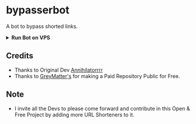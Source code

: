 # bypasserbot
A bot to bypass shorted links.
<details>
  <summary><b>Run Bot on VPS</b></summary>
<br/>
<p>

- Clone The Repo
```
git clone -b new https://github.com/Greymattersbot/GreyMatters-Bypass-Bot
```
- Change Directory 
```
cd GreyMatters-Bypass-Bot
```
- Update & Upgrade Packages
```
sudo apt-get update && sudo apt-get upgrade 
```

# Build And Run The Docker Image Using Official Docker Commands

- Start Docker daemon (SKIP if already running):
```
sudo dockerd
```
- Build Docker image:
```
sudo docker build . -t bypass
```
- Run the image:
```
sudo docker run -p 7:7 bypass
```
- To stop the running image:
```
sudo docker ps
```
```
sudo docker stop id
```

------
</p>
</br>
</details>

## Credits 
* Thanks to Original Dev [Annihilatorrrr](https://github.com/annihilatorrrr)
* Thanks to [GreyMatter's](https://github.com/Greymattersbot) for making a Paid Repository Public for Free.

## Note 
- I invite all the Devs to please come forward and contribute in this Open & Free Project by adding more URL Shorteners to it.

